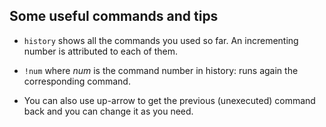 ## Some useful commands and tips

- `history` shows all the commands you used so far. An incrementing number is attributed to each of them.

- `!num` where *num* is the command number in history: runs again the corresponding command.

- You can also use up-arrow to get the previous (unexecuted) command back and you can change it as you need.

